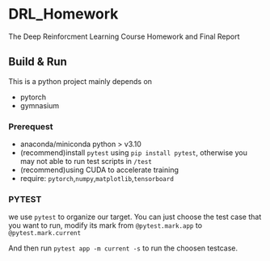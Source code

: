 # DRL_Homework

The Deep Reinforcment Learning Course Homework and Final Report

## Build & Run

This is a python project mainly depends on 

- pytorch
- gymnasium

### Prerequest

- anaconda/miniconda python > v3.10
- (recommend)install `pytest` using `pip install pytest`, otherwise you may not able to run test scripts in `/test` 
- (recommend)using CUDA to accelerate training 
- require: `pytorch`,`numpy`,`matplotlib`,`tensorboard`

### PYTEST

we use `pytest` to organize our target. You can just choose the test case that you want to run, modify its mark from `@pytest.mark.app` to `@pytest.mark.current`

And then run `pytest app -m current -s` to run the choosen testcase.


